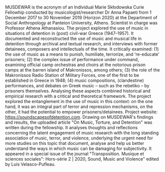 MUSDEWAR is the acronym of an Individual Marie Skłodowska Curie Fellowhip conducted by musicologist/researcher Dr Anna Papaeti from 1 December 2017 to 30 November 2019 (Horizon 2020) at the Department of Social Anthropology at Panteion University, Athens. Scientist in charge was Professor Athena Athanasiou. The project explored the use of music in situations of detention in (post) civil-war Greece (1947–1957).  It documented and reconstructed the use of music and musical life in detention through archival and textual research, and interviews with former detainees, composers and intellectuals of the time. It critically examined: (1) the use of music as a means to punish, humiliate, terrorize, and ‘re-educate’ prisoners; (2) the complex issue of performance under command, examining official camp orchestras and choirs at the notorious prison camps at the barren island of Makronissos, among others; (3) the role of the  Makronissos Radio Station of Military Forces, one of the first to be established in Greece in 1948; (4) music compositions, (clandestine) performances, and debates on Greek music – such as the rebetiko – by prisoners themselves. Analysing these aspects combined historical and empirical research with a critical and theoretical framework. The project explored the entanglement in the use of music in this context: on the one hand, it was an integral part of terror and repression mechanisms, on the other, it had the potential to empower prisoners/detainees. Project website: https://soundscapesofdetention.com. Drawing on MUSDEWAR's findings and results, the uploaded article "On Music, Torture, and Detention" was written during the fellowship. It analyses thoughts and reflections concerning the latent engagement of music research with the long standing association of music, terror, and violence, underlying the urgent need for more studies on this topic that document, analyse and help us better understand the ways in which music can be damaging for subjectivity. It appeared in a special issue of the journal "Transposition. Musique et sciences sociales": Hors-série 2 | 2020, Sound, Music and Violence" edited by Luis Velasco-Pufleau.
